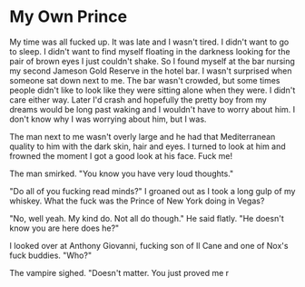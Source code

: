 # My Own Prince
My time was all fucked up.  It was late and I wasn't tired.  I didn't want to go to sleep.  I didn't want to find myself floating in the darkness looking for the pair of brown eyes I just couldn't shake.  So I found myself at the bar nursing my second Jameson Gold Reserve in the hotel bar.  I wasn't surprised when someone sat down next to me.  The bar wasn't crowded, but some times people didn't like to look like they were sitting alone when they were.  I didn't care either way.  Later I'd crash and hopefully the pretty boy from my dreams would be long past waking and I wouldn't have to worry about him.  I don't know why I was worrying about him, but I was.

The man next to me wasn't overly large and he had that Mediterranean quality to him with the dark skin, hair and eyes.  I turned to look at him and frowned the moment I got a good look at his face.  Fuck me!

The man smirked.  "You know you have very loud thoughts."

"Do all of you fucking read minds?"  I groaned out as I took a long gulp of my whiskey.  What the fuck was the Prince of New York doing in Vegas?

"No, well yeah.  My kind do.  Not all do though."  He said flatly.  "He doesn't know you are here does he?"

I looked over at Anthony Giovanni, fucking son of Il Cane and one of Nox's fuck buddies. "Who?"

The vampire sighed.  "Doesn't matter.  You just proved me r
<!--stackedit_data:
eyJoaXN0b3J5IjpbLTE0OTE3OTg3NzYsLTEyOTU5NTc1MjYsLT
Q1NzU0MjcyNF19
-->